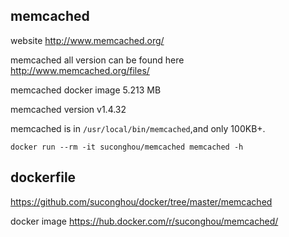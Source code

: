 ## memcached

website http://www.memcached.org/

memcached all version can be found here http://www.memcached.org/files/

memcached docker image 5.213 MB

memcached version v1.4.32

memcached is in `/usr/local/bin/memcached`,and only 100KB+.



```
docker run --rm -it suconghou/memcached memcached -h
```

## dockerfile

https://github.com/suconghou/docker/tree/master/memcached


docker image  https://hub.docker.com/r/suconghou/memcached/
